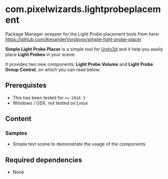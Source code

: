 com.pixelwizards.lightprobeplacement
=========================

Package Manager wrapper for the Light Probe placement tools from here:
https://github.com/AlexanderVorobyov/simple-light-probe-placer

**Simple Light Probe Placer** is a simple tool for [Unity3d](https://unity3d.com/)
and it help you easily place **Light Probes** in your scene.

It provides two new components: **Light Probe Volume** and **Light Probe Group Control**,
on which you can read below.

Prerequistes
---------------
* This has been tested for `>= 2018.3`
* Windows / OSX, not tested on Linux

Content
----------------

### Samples

* Simple test scene to demonstrate the usage of the components

Required dependencies
---------------
* None 
